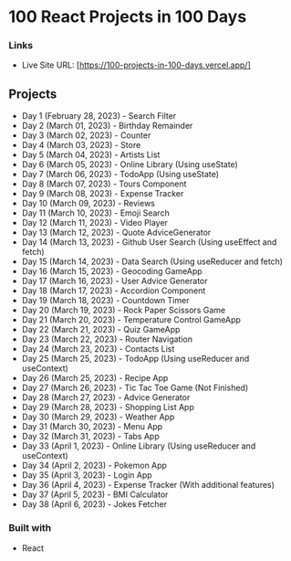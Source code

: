 # 100 React Projects in 100 Days

### Links

- Live Site URL: [https://100-projects-in-100-days.vercel.app/]

## Projects

- Day 1 (February 28, 2023) - Search Filter
- Day 2 (March 01, 2023) - Birthday Remainder
- Day 3 (March 02, 2023) - Counter
- Day 4 (March 03, 2023) - Store
- Day 5 (March 04, 2023) - Artists List
- Day 6 (March 05, 2023) - Online Library (Using useState)
- Day 7 (March 06, 2023) - TodoApp (Using useState)
- Day 8 (March 07, 2023) - Tours Component
- Day 9 (March 08, 2023) - Expense Tracker
- Day 10 (March 09, 2023) - Reviews
- Day 11 (March 10, 2023) - Emoji Search
- Day 12 (March 11, 2023) - Video Player
- Day 13 (March 12, 2023) - Quote AdviceGenerator
- Day 14 (March 13, 2023) - Github User Search (Using useEffect and fetch)
- Day 15 (March 14, 2023) - Data Search (Using useReducer and fetch)
- Day 16 (March 15, 2023) - Geocoding GameApp
- Day 17 (March 16, 2023) - User Advice Generator
- Day 18 (March 17, 2023) - Accordion Component
- Day 19 (March 18, 2023) - Countdown Timer
- Day 20 (March 19, 2023) - Rock Paper Scissors Game
- Day 21 (March 20, 2023) - Temperature Control GameApp
- Day 22 (March 21, 2023) - Quiz GameApp
- Day 23 (March 22, 2023) - Router Navigation
- Day 24 (March 23, 2023) - Contacts List
- Day 25 (March 25, 2023) - TodoApp (Using useReducer and useContext)
- Day 26 (March 25, 2023) - Recipe App
- Day 27 (March 26, 2023) - Tic Tac Toe Game (Not Finished)
- Day 28 (March 27, 2023) - Advice Generator
- Day 29 (March 28, 2023) - Shopping List App
- Day 30 (March 29, 2023) - Weather App
- Day 31 (March 30, 2023) - Menu App
- Day 32 (March 31, 2023) - Tabs App
- Day 33 (April 1, 2023) - Online Library (Using useReducer and useContext)
- Day 34 (April 2, 2023) - Pokemon App
- Day 35 (April 3, 2023) - Login App
- Day 36 (April 4, 2023) - Expense Tracker (With additional features)
- Day 37 (April 5, 2023) - BMI Calculator
- Day 38 (April 6, 2023) - Jokes Fetcher

### Built with

- React

